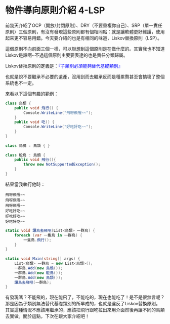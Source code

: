 物件導向原則介紹 4-LSP
======================

前幾天介紹了OCP（開放/封閉原則）、DRY（不要重複你自己）、SRP（單一責任原則）三個原則，有沒有發現這些原則都有個相同點：就是讓軟體更好維護，使用起來更不容易用錯。今天要介紹的也是有相同的味道，Liskov替換原則（LSP）。
  
這個原則不向前面三個一樣，可以聯想到這個原則是在做什麼的。其實我也不知道Liskov是誰啊~不過這個原則主要要表達的也是責任分類歸屬。
  
Liskov替換原則的定義是：<font color="blue">『子類別必須能夠替代基礎類別』</font>
  
也就是說不要繼承不必要的遺產，沒用到而去繼承反而是種累贅甚至會搞壞了整個系統也不一定。
  
來看以下這個有趣的範例：
```c#
class 鳥類 {  
    public void 飛行() {  
        Console.WriteLine("飛呀飛喔~~");  
    }  
    public void 吃() {  
        Console.WriteLine("好吃好吃~~");  
    }  
}  
  
class 烏鴉 : 鳥類 { }  
  
class 鴕鳥 : 鳥類 {  
    public void 飛行(){  
        throw new NotSupportedException();  
    }  
}  
```
  
結果當我執行他時：
``` 執行結果
飛呀飛喔~~
飛呀飛喔~~
飛呀飛喔~~
好吃好吃~~
好吃好吃~~
好吃好吃~~
```
  
```c#
static void 讓鳥去飛吧(List<鳥類> 一群鳥) {  
    foreach (var 一隻鳥 in 一群鳥) {  
        一隻鳥.飛行();  
    }  
}  
  
static void Main(string[] args) {  
    List<鳥類> 一群鳥 = new List<鳥類>();  
    一群鳥.Add(new 烏鴉());  
    一群鳥.Add(new 鴕鳥());  
    一群鳥.Add(new 鳥類());  
    讓鳥去飛吧(一群鳥);  
}  
```
  
有發現嗎？不能飛的，現在能飛了，不能吃的，現在也能吃了！是不是很無言呢？那是因為子類別無法替代基礎類別的所早成的，也就是違反了Liskov替換原則。其實這種情況不應該用繼承的，應該把飛行跟吃拉出來用介面然後再讓不同的鳥類去實做。關於這點，下次在跟大家介紹吧！
